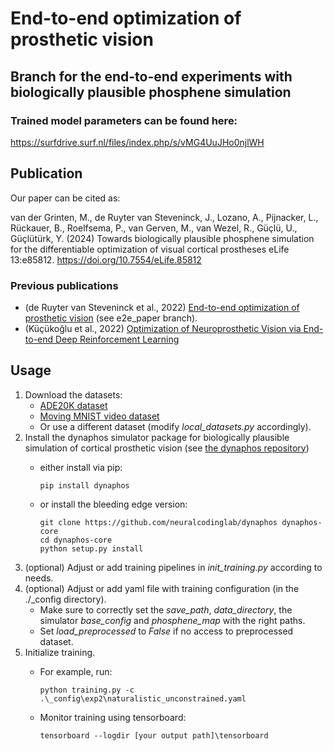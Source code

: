 # End-to-end optimization of prosthetic vision
## Branch for the end-to-end experiments with biologically plausible phosphene simulation

### Trained  model parameters can be found here:
https://surfdrive.surf.nl/files/index.php/s/vMG4UuJHo0njlWH 

## Publication
Our paper can be cited as:

van der Grinten, M., de Ruyter van Steveninck, J., Lozano, A., Pijnacker, L., Rückauer, B., Roelfsema, P., van Gerven, M., van Wezel, R., Güçlü, U., Güçlütürk, Y. (2024) Towards biologically plausible phosphene simulation for the differentiable optimization of visual cortical prostheses eLife 13:e85812. https://doi.org/10.7554/eLife.85812



### Previous publications
- (de Ruyter van Steveninck et al., 2022) [End-to-end optimization of prosthetic vision](https://doi.org/10.1167/jov.22.2.20) (see e2e_paper branch).
- (Küçükoğlu et al., 2022) [Optimization of Neuroprosthetic Vision via End-to-end Deep Reinforcement Learning](http://dx.doi.org/10.1142/S0129065722500526)


## Usage

1. Download the datasets: 
    - [ADE20K dataset](https://groups.csail.mit.edu/vision/datasets/ADE20K/)
    - [Moving MNIST video dataset](https://www.cs.toronto.edu/~nitish/unsupervised_video/)
    - Or use a different dataset (modify *local_datasets.py* accordingly).
2. Install the dynaphos simulator package for biologically plausible simulation of cortical prosthetic vision (see [the dynaphos repository](https://github.com/neuralcodinglab/dynaphos))
    - either install via pip:
    
          pip install dynaphos

    - or install the bleeding edge version:

          git clone https://github.com/neuralcodinglab/dynaphos dynaphos-core
          cd dynaphos-core
          python setup.py install

3.  (optional) Adjust or add training pipelines in *init_training.py* according to needs.
4.  (optional) Adjust or add yaml file with training configuration (in the ./_config directory).
    - Make sure to correctly set the *save_path*, *data_directory*, the simulator  *base_config* and *phosphene_map* with the right paths. 
    - Set *load_preprocessed* to *False* if no access to preprocessed dataset.
5. Initialize training.
    - For example, run:
    
          python training.py -c .\_config\exp2\naturalistic_unconstrained.yaml

    - Monitor training using tensorboard:
    
          tensorboard --logdir [your output path]\tensorboard
          
